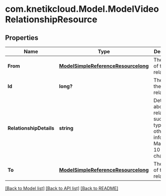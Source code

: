 # com.knetikcloud.Model.ModelVideoRelationshipResource
## Properties

Name | Type | Description | Notes
------------ | ------------- | ------------- | -------------
**From** | [**ModelSimpleReferenceResourcelong**](ModelSimpleReferenceResourcelong.md) | The owner of the relationship | [optional] [default to null]
**Id** | **long?** | The id of the relationship | [optional] [default to null]
**RelationshipDetails** | **string** | Details about the relationship such as type or other information. Max length 10 characters | [default to null]
**To** | [**ModelSimpleReferenceResourcelong**](ModelSimpleReferenceResourcelong.md) | The target of the relationship. | [default to null]

[[Back to Model list]](../README.md#documentation-for-models) [[Back to API list]](../README.md#documentation-for-api-endpoints) [[Back to README]](../README.md)

